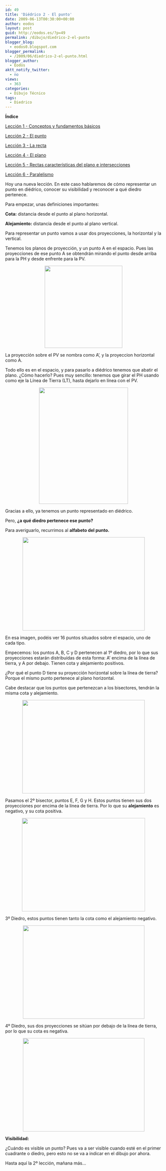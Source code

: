 ```yaml
---
id: 49
title: 'Diédrico 2 - El punto'
date: 2009-06-13T00:30:00+00:00
author: eodos
layout: post
guid: http://eodos.es/?p=49
permalink: /dibujo/diedrico-2-el-punto
blogger_blog:
  - eodos0.blogspot.com
blogger_permalink:
  - /2009/06/diedrico-2-el-punto.html
blogger_author:
  - Eodos
aktt_notify_twitter:
  - no
views:
  - 363
categories:
  - Dibujo Técnico
tags:
  - Diedrico
---
```

<span style="font-weight: bold;">Índice</span>
  
[Lección 1 - Conceptos y fundamentos básicos](/dibujo/diedrico-1-conceptos/)
  
[Lección 2 - El punto](/dibujo/diedrico-2-el-punto/)
  
[Lección 3 - La recta](/dibujo/diedrico-3-la-recta/)
  
[Lección 4 - El plano](/dibujo/diedrico-4-el-plano/)
  
[Lección 5 - Rectas características del plano e intersecciones](/dibujo/diedrico-5-rectas-caracteristicas/)
  
[Lección 6 - Paralelismo](/dibujo/diedrico-6-paralelismo/)

Hoy una nueva lección. En este caso hablaremos de cómo representar un punto en diédrico, conocer su visibilidad y reconocer a qué diedro pertenece.

Para empezar, unas definiciones importantes:
  
<span style="font-weight: bold;">Cota:</span> distancia desde el punto al plano horizontal.
  
<span style="font-weight: bold;">Alejamiento:</span> distancia desde el punto al plano vertical.

Para representar un punto vamos a usar dos proyecciones, la horizontal y la vertical.

Tenemos los planos de proyección, y un punto A en el espacio. Pues las proyecciones de ese punto A se obtendrán mirando el punto desde arriba para la PH y desde enfrente para la PV.

<a onblur="try {parent.deselectBloggerImageGracefully();} catch(e) {}" href="https://i2.wp.com/upload.wikimedia.org/wikibooks/es/9/90/Diedrico-punto.png" data-rel="lightbox-0" title=""><img style="display: block; margin: 0px auto 10px; text-align: center; cursor: hand; width: 250px; height: 264px;" src="https://i2.wp.com/upload.wikimedia.org/wikibooks/es/9/90/Diedrico-punto.png" alt="" border="0" data-recalc-dims="1" /></a>

La proyección sobre el PV se nombra como A&#8217;, y la proyeccion horizontal como A.

Todo ello es en el espacio, y para pasarlo a diédrico tenemos que abatir el plano. ¿Cómo hacerlo? Pues muy sencillo: tenemos que girar el PH usando como eje la Línea de Tierra (LT), hasta dejarlo en línea con el PV.

<a onblur="try {parent.deselectBloggerImageGracefully();} catch(e) {}" href="https://i0.wp.com/upload.wikimedia.org/wikibooks/es/9/97/Diedrico_punto.png" data-rel="lightbox-1" title=""><img style="display: block; margin: 0px auto 10px; text-align: center; cursor: hand; width: 286px; height: 374px;" src="https://i0.wp.com/upload.wikimedia.org/wikibooks/es/9/97/Diedrico_punto.png" alt="" border="0" data-recalc-dims="1" /></a>

Gracias a ello, ya tenemos un punto representado en diédrico.

Pero, <span style="font-weight: bold;">¿a qué diedro pertenece ese punto?</span>

Para averiguarlo, recurrimos al <span style="font-weight: bold;">alfabeto del punto.</span>

<a onblur="try {parent.deselectBloggerImageGracefully();} catch(e) {}" href="https://i0.wp.com/contenidos.cnice.mec.es/plastica/typo3temp/pics/1d1977d7fb.gif" data-rel="lightbox-2" title=""><img style="display: block; margin: 0px auto 10px; text-align: center; cursor: hand; width: 393px; height: 300px;" src="https://i0.wp.com/contenidos.cnice.mec.es/plastica/typo3temp/pics/1d1977d7fb.gif" alt="" border="0" data-recalc-dims="1" /></a>

En esa imagen, podéis ver 16 puntos situados sobre el espacio, uno de cada tipo.

Empecemos: los puntos A, B, C y D pertenecen al 1º diedro, por lo que sus proyecciones estarán distribuídas de esta forma: A&#8217; encima de la línea de tierra, y A por debajo. Tienen cota y alejamiento positivos.
  
¿Por qué el punto D tiene su proyección horizontal sobre la línea de tierra? Porque el mismo punto pertenece al plano horizontal.
  
Cabe destacar que los puntos que pertenezcan a los bisectores, tendrán la misma cota y alejamiento.

<a onblur="try {parent.deselectBloggerImageGracefully();} catch(e) {}" href="https://i2.wp.com/contenidos.cnice.mec.es/plastica/typo3temp/pics/7a35c5ee66.gif" data-rel="lightbox-3" title=""><img style="display: block; margin: 0px auto 10px; text-align: center; cursor: hand; width: 394px; height: 300px;" src="https://i2.wp.com/contenidos.cnice.mec.es/plastica/typo3temp/pics/7a35c5ee66.gif" alt="" border="0" data-recalc-dims="1" /></a>

Pasamos el 2º bisector, puntos E, F, G y H. Estos puntos tienen sus dos proyecciones por encima de la línea de tierra. Por lo que su <span style="font-weight: bold;">alejamiento</span> es negativo, y su cota positiva.

<a onblur="try {parent.deselectBloggerImageGracefully();} catch(e) {}" href="https://i2.wp.com/contenidos.cnice.mec.es/plastica/typo3temp/pics/69ec7ba9b1.gif" data-rel="lightbox-4" title=""><img style="display: block; margin: 0px auto 10px; text-align: center; cursor: hand; width: 396px; height: 300px;" src="https://i2.wp.com/contenidos.cnice.mec.es/plastica/typo3temp/pics/69ec7ba9b1.gif" alt="" border="0" data-recalc-dims="1" /></a>

3º Diedro, estos puntos tienen tanto la cota como el alejamiento negativo.

<a onblur="try {parent.deselectBloggerImageGracefully();} catch(e) {}" href="https://i2.wp.com/contenidos.cnice.mec.es/plastica/typo3temp/pics/b4090df124.gif" data-rel="lightbox-5" title=""><img style="display: block; margin: 0px auto 10px; text-align: center; cursor: hand; width: 391px; height: 300px;" src="https://i2.wp.com/contenidos.cnice.mec.es/plastica/typo3temp/pics/b4090df124.gif" alt="" border="0" data-recalc-dims="1" /></a>

4º Diedro, sus dos proyecciones se sitúan por debajo de la línea de tierra, por lo que su cota es negativa.

<a onblur="try {parent.deselectBloggerImageGracefully();} catch(e) {}" href="https://i0.wp.com/contenidos.cnice.mec.es/plastica/typo3temp/pics/29bafcf098.gif" data-rel="lightbox-6" title=""><img style="display: block; margin: 0px auto 10px; text-align: center; cursor: hand; width: 391px; height: 300px;" src="https://i0.wp.com/contenidos.cnice.mec.es/plastica/typo3temp/pics/29bafcf098.gif" alt="" border="0" data-recalc-dims="1" /></a>

<span style="font-weight: bold;">Visibilidad:</span>

¿Cuándo es visible un punto? Pues va a ser visible cuando esté en el primer cuadrante o diedro, pero esto no se va a indicar en el dibujo por ahora.

Hasta aquí la 2º lección, mañana más&#8230;
